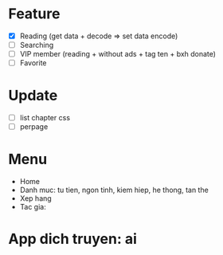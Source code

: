 # Feature

- [x] Reading (get data + decode => set data encode)
- [ ] Searching
- [ ] VIP member (reading + without ads + tag ten + bxh donate)
- [ ] Favorite

# Update

- [ ] list chapter css
- [ ] perpage

# Menu

- Home
- Danh muc: tu tien, ngon tinh, kiem hiep, he thong, tan the
- Xep hang
- Tac gia:

# App dich truyen: ai
